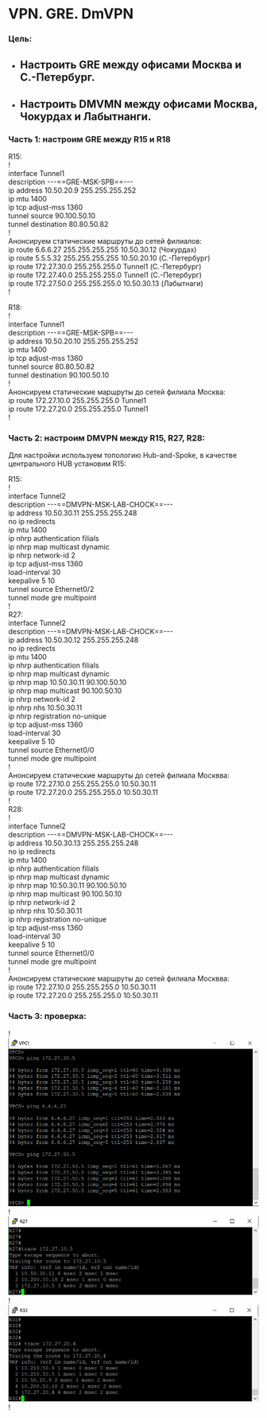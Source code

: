 # VPN. GRE. DmVPN  
### Цель:  
- ## Настроить GRE между офисами Москва и С.-Петербург.  
- ## Настроить DMVMN между офисами Москва, Чокурдах и Лабытнанги.  
### Часть 1: настроим GRE между R15 и R18  
R15:  
!  
interface Tunnel1  
 description ---==GRE-MSK-SPB==---  
 ip address 10.50.20.9 255.255.255.252  
 ip mtu 1400  
 ip tcp adjust-mss 1360  
 tunnel source 90.100.50.10  
 tunnel destination 80.80.50.82  
!  
Анонсируем статические маршруты до сетей филиалов:  
ip route 6.6.6.27 255.255.255.255 10.50.30.12 (Чокурдах)  
ip route 5.5.5.32 255.255.255.255 10.50.20.10 (С.-Петербург)  
ip route 172.27.30.0 255.255.255.0 Tunnel1 (С.-Петербург)  
ip route 172.27.40.0 255.255.255.0 Tunnel1 (С.-Петербург)  
ip route 172.27.50.0 255.255.255.0 10.50.30.13 (Лабытнаги)  
!  

R18:  
!  
interface Tunnel1  
 description ---==GRE-MSK-SPB==---  
 ip address 10.50.20.10 255.255.255.252  
 ip mtu 1400  
 ip tcp adjust-mss 1360  
 tunnel source 80.80.50.82  
 tunnel destination 90.100.50.10  
!  
Анонсируем статические маршруты до сетей филиала Москва:  
ip route 172.27.10.0 255.255.255.0 Tunnel1  
ip route 172.27.20.0 255.255.255.0 Tunnel1  
!  
### Часть 2: настроим DMVPN между R15, R27, R28:  
  Для настройки используем топологию Hub-and-Spoke, в качестве центрального HUB установим R15:   

R15:  
!  
interface Tunnel2  
 description ---==DMVPN-MSK-LAB-CHOCK==---  
 ip address 10.50.30.11 255.255.255.248  
 no ip redirects  
 ip mtu 1400  
 ip nhrp authentication filials  
 ip nhrp map multicast dynamic  
 ip nhrp network-id 2  
 ip tcp adjust-mss 1360  
 load-interval 30  
 keepalive 5 10  
 tunnel source Ethernet0/2  
 tunnel mode gre multipoint  
!  
R27:  
interface Tunnel2  
 description ---==DMVPN-MSK-LAB-CHOCK==---  
 ip address 10.50.30.12 255.255.255.248  
 no ip redirects  
 ip mtu 1400  
 ip nhrp authentication filials  
 ip nhrp map multicast dynamic  
 ip nhrp map 10.50.30.11 90.100.50.10  
 ip nhrp map multicast 90.100.50.10  
 ip nhrp network-id 2  
 ip nhrp nhs 10.50.30.11  
 ip nhrp registration no-unique  
 ip tcp adjust-mss 1360  
 load-interval 30  
 keepalive 5 10  
 tunnel source Ethernet0/0  
 tunnel mode gre multipoint  
!  
 Анонсируем статические маршруты до сетей филиала Москвва:  
ip route 172.27.10.0 255.255.255.0 10.50.30.11  
ip route 172.27.20.0 255.255.255.0 10.50.30.11  
!  
R28:  
!  
interface Tunnel2  
 description ---==DMVPN-MSK-LAB-CHOCK==---  
 ip address 10.50.30.13 255.255.255.248  
 no ip redirects  
 ip mtu 1400  
 ip nhrp authentication filials  
 ip nhrp map multicast dynamic  
 ip nhrp map 10.50.30.11 90.100.50.10  
 ip nhrp map multicast 90.100.50.10  
 ip nhrp network-id 2  
 ip nhrp nhs 10.50.30.11  
 ip nhrp registration no-unique  
 ip tcp adjust-mss 1360  
 load-interval 30  
 keepalive 5 10  
 tunnel source Ethernet0/0  
 tunnel mode gre multipoint  
!  
Анонсируем статические маршруты до сетей филиала Москвва:  
ip route 172.27.10.0 255.255.255.0 10.50.30.11  
ip route 172.27.20.0 255.255.255.0 10.50.30.11  

### Часть 3: проверка:  
!  
![alt-текст](https://github.com/stanlaz/otus_network_engineer/blob/main/Лабораторные%20работы/GRE-DMVPN/ECHO-VPC-1.png)  
!  
![alt-текст](https://github.com/stanlaz/otus_network_engineer/blob/main/Лабораторные%20работы/GRE-DMVPN/TRACE-R27.png)  
!  
![alt-текст](https://github.com/stanlaz/otus_network_engineer/blob/main/Лабораторные%20работы/GRE-DMVPN/TRACE-R32.png)  
!  



